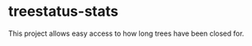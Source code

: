 treestatus-stats
================

This project allows easy access to how long trees have been closed for.
